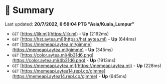 # 📖 Summary
Last updated: **20/7/2022, 6:59:04 PTG "Asia/Kuala_Lumpur"**

- `GET` [https://lilr.ml](https://lilr.ml) - **Up** (2192ms)
- `GET` [https://hst.aytea.ml](https://hst.aytea.ml) - **Up** (644ms)
- `GET` [https://memeapi.aytea.ml/gimme](https://memeapi.aytea.ml/gimme) - **Up** (345ms)
- `GET` [https://color.aytea.ml/4b31d6.png](https://color.aytea.ml/4b31d6.png) - **Up** (1913ms)
- `GET` [https://memeapi.aytea.ml](https://memeapi.aytea.ml) - **Up** (228ms)
- `GET` [https://memeapi.aytea14.repl.co/gimme](https://memeapi.aytea14.repl.co/gimme) - **Up** (645ms)
